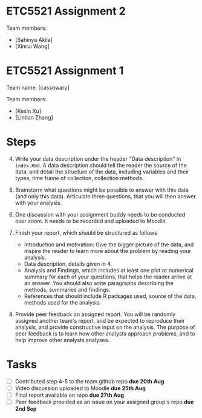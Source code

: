 # ETC5521 Assignment 2

Team members:

* [Sahinya Akila]
* [Xinrui Wang]


# ETC5521 Assignment 1 

Team name: [cassowary]

Team members:

* [Kexin Xu]
* [Lintian Zhang]

# Steps

4. Write your data description under the header "Data description" in `index.Rmd`. A data description should tell the reader the source of the data, and detail the structure of the data, including variables and their types, time frame of collection, collection methods. 

5. Brainstorm what questions might be possible to answer with this data (and only this data). Articulate three questions, that you will then answer with your analysis. 

6. One discussion with your assignment buddy needs to be conducted over zoom. It needs to be recorded and uploaded to Moodle.  

7. Finish your report, which should be structured as follows
    - Introduction and motivation: Give the bigger picture of the data, and inspire the reader to learn more about the problem by reading your analysis. 
    - Data description, details given in 4.
    - Analysis and Findings, which includes at least one plot or numerical summary for each of your questions, that helps the reader arrive at an answer. You should also write paragraphs describing the methods, summaries and findings. 
    - References that should include R packages used, source of the data, methods used for the analysis.

8.  Provide peer feedback on assigned report. You will be randomly assigned another team's report, and be expected to reproduce their analysis, and provide constructive input on the analysis. The purpose of peer feedback is to learn how other analysts approach problems, and to help improve other analysts analyses. 


# Tasks


- [ ] Contributed step 4-5 to the team github repo **due 20th Aug**
- [ ] Video discussion uploaded to Moodle **due 25th Aug**
- [ ] Final report available on repo **due 27th Aug**
- [ ] Peer feedback provided as an issue on your assigned group's repo **due 2nd Sep**

